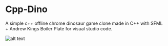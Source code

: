 # Cpp-Dino
A simple c++ offline chrome dinosaur game clone made in C++ with SFML + Andrew Kings Boiler Plate for visual studio code.

![alt text](https://github.com/Vizim/Cpp-Dino/edit/main/Game\Demo.gif?raw=true)

